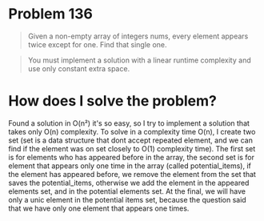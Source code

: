 # Problem 136

> Given a non-empty array of integers nums, every element appears twice except for one. Find that single one.

> You must implement a solution with a linear runtime complexity and use only constant extra space.

# How does I solve the problem?

Found a solution in O(n²) it's so easy, so I try to implement a solution that takes only O(n) complexity. To solve in a complexity time O(n), I create two set (set is a data structure that dont accept repeated element, and we can find if the element was on set closely to O(1) complexity time). The first set is for elements who has appeared before in the array, the second set is for element that appears only one time in the array (called potential_items), if the element has appeared before, we remove the element from the set that saves the potential_items, otherwise we add the element in the appeared elements set, and in the potential elements set. At the final, we will have only a unic element in the potential items set, because the question said that we have only one element that appears one times.
